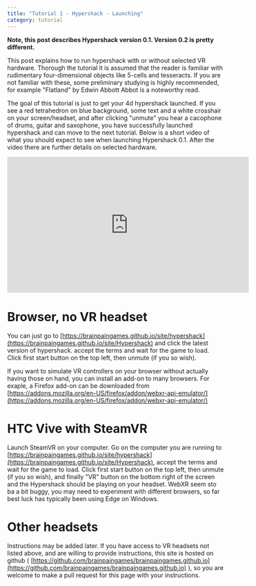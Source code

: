 ```yaml
---
title: "Tutorial 1 - Hypershack - Launching"
category: tutorial
---
```


<b>Note, this post describes Hypershack version 0.1. Version 0.2 is pretty different.</b>

This post explains how to run hypershack with or without selected VR hardware.  Thorough the tutorial it is assumed that the reader is familiar with rudimentary four-dimensional objects like 5-cells and tesseracts. If you are not familiar with these, some preliminary studying is highly recommended, for example "Flatland" by Edwin Abbott Abbot is a noteworthy read.

<!--more-->

The goal of this tutorial is just to get your 4d hypershack launched. If you see a red tetrahedron on blue background, some text and a white crosshair on your screen/headset, and after clicking "unmute" you hear a cacophone of drums, guitar and saxophone, you have successfully launched hypershack and can move to the next tutorial. Below is a short video of what you should expect to see when launching Hypershack 0.1. After the video there are further details on selected hardware.

<iframe
  width="560"
  height="315"
  src="https://www.youtube.com/embed/mzLw45xXhew"
  frameborder="0"
  allow="accelerometer; autoplay; encrypted-media; gyroscope; picture-in-picture"
  allowfullscreen
></iframe>


Browser, no VR headset
==============================

You can just go to [https://brainpaingames.github.io/site/hypershack](https://brainpaingames.github.io/site/Hypershack) and click the latest version of hypershack.  accept the terms and wait for the game to load. Click first start button on the top left, then unmute (if you so wish). 

If you want to simulate VR controllers on your browser without actually having those on hand, you can install an add-on to many browsers. For exaple, a Firefox add-on can be downloaded from [https://addons.mozilla.org/en-US/firefox/addon/webxr-api-emulator/](https://addons.mozilla.org/en-US/firefox/addon/webxr-api-emulator/)  




HTC Vive with SteamVR
======================

Launch SteamVR on your computer. Go on the computer you are running to [https://brainpaingames.github.io/site/hypershack](https://brainpaingames.github.io/site/Hypershack), accept the terms and wait for the game to load. Click first start button on the top left, then unmute (if you so wish), and finally "VR" button on the bottom right of the screen and the Hypershack should be playing on your headset. WebXR seem sto ba a bit buggy, you may need to experiment with different browsers, so far best luck has typically been using Edge on Windows.



Other headsets
==============

Instructions may be added later. If you have access to VR headsets not listed above, and are willing to provide instructions, this site is hosted on github ( [https://github.com/brainpaingames/brainpaingames.github.io](https://github.com/brainpaingames/brainpaingames.github.io) ), so you are welcome to make a pull request for this page with your instructions.




